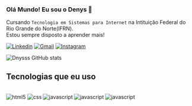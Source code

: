### Olá Mundo! Eu sou o Denys 👋

Cursando `Tecnologia em Sistemas para Internet` na Intituição Federal do Rio Grande do Norte(IFRN).<br/>
Estou sempre disposto a aprender mais!

[![Linkedin](https://img.shields.io/badge/LinkedIn-0077B5?style=for-the-badge&logo=linkedin&logoColor=white)](https://www.linkedin.com/in/denys-michael-31063827a/)
[![Gmail](https://img.shields.io/badge/Gmail-D14836?style=for-the-badge&logo=gmail&logoColor=white)](denysmchl@gmail.com)
[![Instagram](https://img.shields.io/badge/Instagram-E4405F?style=for-the-badge&logo=instagram&logoColor=white)](https://www.instagram.com/denysmchl/)

![Dnysss GitHub stats](https://github-readme-stats.vercel.app/api?username=Dnysss&show_icons=true&theme=dracula)

## Tecnologias que eu uso
<div style="display: inline_block"><br/>
  <img aling="center" alt="html5" src="https://img.shields.io/badge/HTML5-E34F26?style=for-the-badge&logo=html5&logoColor=white" />
  <img aling="center" alt="css" src="https://img.shields.io/badge/CSS3-1572B6?style=for-the-badge&logo=css3&logoColor=white" />
  <img aling="center" alt="javascript" src="https://img.shields.io/badge/JavaScript-323330?style=for-the-badge&logo=javascript&logoColor=F7DF1E" />
  <img aling="center" alt="javascript" src="https://img.shields.io/badge/Node.js-43853D?style=for-the-badge&logo=node.js&logoColor=white" />
  <img aling="center" alt="javascript" src="https://img.shields.io/badge/React-20232A?style=for-the-badge&logo=react&logoColor=61DAFB" />
</div>


<!--
**Dnysss/Dnysss** is a ✨ _special_ ✨ repository because its `README.md` (this file) appears on your GitHub profile.

Here are some ideas to get you started:

- 🔭 I’m currently working on ...
- 🌱 I’m currently learning ...
- 👯 I’m looking to collaborate on ...
- 🤔 I’m looking for help with ...
- 💬 Ask me about ...
- 📫 How to reach me: ...
- 😄 Pronouns: ...
- ⚡ Fun fact: ...
-->
